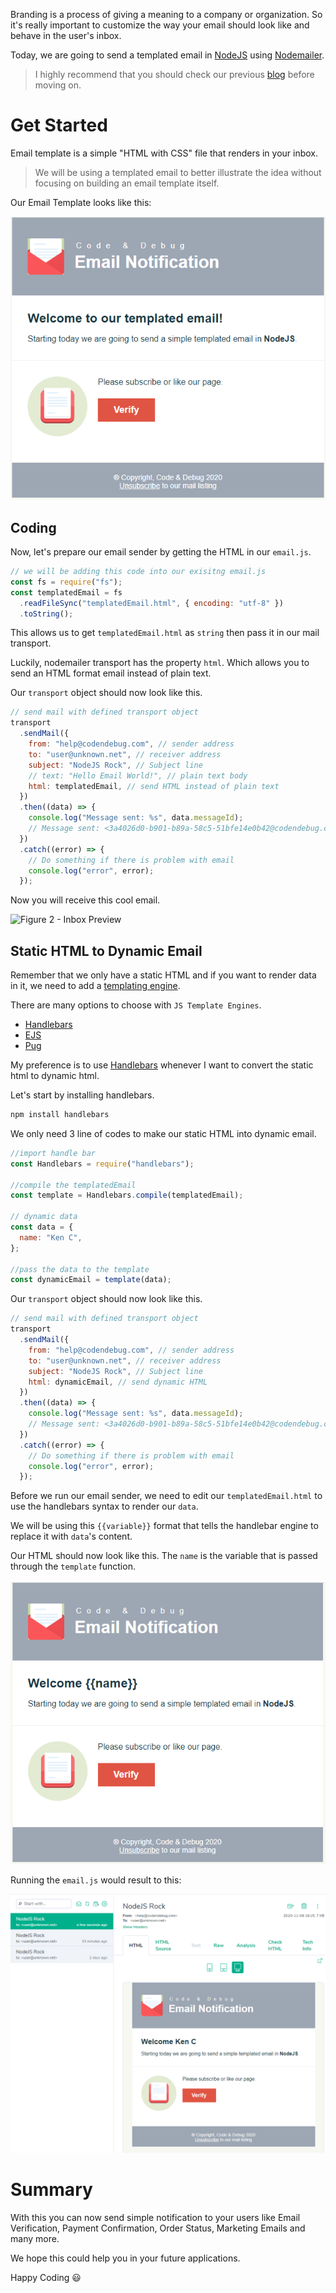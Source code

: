 Branding is a process of giving a meaning to a company or organization. So it's really important to customize the way your email should look like and behave in the user's inbox.

Today, we are going to send a templated email in [NodeJS](https://nodejs.org/en/) using [Nodemailer](https://nodemailer.com/).

> I highly recommend that you should check our previous [blog](https://codendebug.com/blogs/send-email-with-nodejs) before moving on.

# Get Started

Email template is a simple "HTML with CSS" file that renders in your inbox.

> We will be using a templated email to better illustrate the idea without focusing on building an email template itself.

Our Email Template looks like this:

![Figure 1 - Email Template](https://raw.githubusercontent.com/code-n-debug/cnd-blogs/main/03.%20Templating%20Email%20with%20NodeJS/assets/f1.png)

## Coding

Now, let's prepare our email sender by getting the HTML in our `email.js`.

```javascript
// we will be adding this code into our exisitng email.js
const fs = require("fs");
const templatedEmail = fs
  .readFileSync("templatedEmail.html", { encoding: "utf-8" })
  .toString();
```

This allows us to get `templatedEmail.html` as `string` then pass it in our mail transport.

Luckily, nodemailer transport has the property `html`. Which allows you to send an HTML format email instead of plain text.

Our `transport` object should now look like this.

```javascript
// send mail with defined transport object
transport
  .sendMail({
    from: "help@codendebug.com", // sender address
    to: "user@unknown.net", // receiver address
    subject: "NodeJS Rock", // Subject line
    // text: "Hello Email World!", // plain text body
    html: templatedEmail, // send HTML instead of plain text
  })
  .then((data) => {
    console.log("Message sent: %s", data.messageId);
    // Message sent: <3a4026d0-b901-b89a-58c5-51bfe14e0b42@codendebug.com>
  })
  .catch((error) => {
    // Do something if there is problem with email
    console.log("error", error);
  });
```

Now you will receive this cool email.

![Figure 2 - Inbox Preview](https://raw.githubusercontent.com/code-n-debug/cnd-blogs/main/03.%20Templating%20Email%20with%20NodeJS/assets/assets/f2.png)

## Static HTML to Dynamic Email

Remember that we only have a static HTML and if you want to render data in it, we need to add a [templating engine](https://expressjs.com/en/guide/using-template-engines.html).

There are many options to choose with `JS Template Engines`.

- [Handlebars](https://handlebarsjs.com/)
- [EJS](https://ejs.co/)
- [Pug](https://pugjs.org/api/getting-started.html)

My preference is to use [Handlebars](https://handlebarsjs.com/) whenever I want to convert the static html to dynamic html.

Let's start by installing handlebars.

```bash
npm install handlebars
```

We only need 3 line of codes to make our static HTML into dynamic email.

```javascript
//import handle bar
const Handlebars = require("handlebars");

//compile the templatedEmail
const template = Handlebars.compile(templatedEmail);

// dynamic data
const data = {
  name: "Ken C",
};

//pass the data to the template
const dynamicEmail = template(data);
```

Our `transport` object should now look like this.

```javascript
// send mail with defined transport object
transport
  .sendMail({
    from: "help@codendebug.com", // sender address
    to: "user@unknown.net", // receiver address
    subject: "NodeJS Rock", // Subject line
    html: dynamicEmail, // send dynamic HTML
  })
  .then((data) => {
    console.log("Message sent: %s", data.messageId);
    // Message sent: <3a4026d0-b901-b89a-58c5-51bfe14e0b42@codendebug.com>
  })
  .catch((error) => {
    // Do something if there is problem with email
    console.log("error", error);
  });
```

Before we run our email sender, we need to edit our `templatedEmail.html` to use the handlebars syntax to render our `data`.

We will be using this `{{variable}}` format that tells the handlebar engine to replace it with `data`'s content.

Our HTML should now look like this.
The `name` is the variable that is passed through the `template` function.

![Figure 3 - Handlebar template](https://raw.githubusercontent.com/code-n-debug/cnd-blogs/main/03.%20Templating%20Email%20with%20NodeJS/assets/f3.png)

Running the `email.js` would result to this:

![Figure 4 - Inbox Result](https://raw.githubusercontent.com/code-n-debug/cnd-blogs/main/03.%20Templating%20Email%20with%20NodeJS/assets/f4.png)

# Summary

With this you can now send simple notification to your users like Email Verification, Payment Confirmation, Order Status, Marketing Emails and many more.

We hope this could help you in your future applications.

Happy Coding 😃
